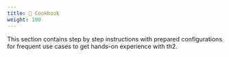 ```yaml
---
title: 📖 Cookbook
weight: 100
---
```


This section contains step by step instructions with prepared configurations for frequent use cases to get hands-on experience with th2.

<!--more-->
